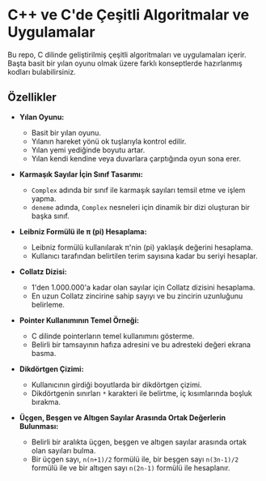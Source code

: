 # C++ ve C'de Çeşitli Algoritmalar ve Uygulamalar

Bu repo, C dilinde geliştirilmiş çeşitli algoritmaları ve uygulamaları içerir. Başta basit bir yılan oyunu olmak üzere farklı konseptlerde hazırlanmış kodları bulabilirsiniz.

## Özellikler

- **Yılan Oyunu:** 
  - Basit bir yılan oyunu. 
  - Yılanın hareket yönü ok tuşlarıyla kontrol edilir. 
  - Yılan yemi yediğinde boyutu artar. 
  - Yılan kendi kendine veya duvarlara çarptığında oyun sona erer.

- **Karmaşık Sayılar İçin Sınıf Tasarımı:** 
  - `Complex` adında bir sınıf ile karmaşık sayıları temsil etme ve işlem yapma.
  - `deneme` adında, `Complex` nesneleri için dinamik bir dizi oluşturan bir başka sınıf.

- **Leibniz Formülü ile π (pi) Hesaplama:** 
  - Leibniz formülü kullanılarak π'nin (pi) yaklaşık değerini hesaplama.
  - Kullanıcı tarafından belirtilen terim sayısına kadar bu seriyi hesaplar.

- **Collatz Dizisi:** 
  - 1'den 1.000.000'a kadar olan sayılar için Collatz dizisini hesaplama.
  - En uzun Collatz zincirine sahip sayıyı ve bu zincirin uzunluğunu belirleme.

- **Pointer Kullanımının Temel Örneği:** 
  - C dilinde pointerların temel kullanımını gösterme.
  - Belirli bir tamsayının hafıza adresini ve bu adresteki değeri ekrana basma.

- **Dikdörtgen Çizimi:** 
  - Kullanıcının girdiği boyutlarda bir dikdörtgen çizimi.
  - Dikdörtgenin sınırları `*` karakteri ile belirtme, iç kısımlarında boşluk bırakma.
    
- **Üçgen, Beşgen ve Altıgen Sayılar Arasında Ortak Değerlerin Bulunması:** 
  - Belirli bir aralıkta üçgen, beşgen ve altıgen sayılar arasında ortak olan sayıları bulma.
  - Bir üçgen sayı, `n(n+1)/2` formülü ile, bir beşgen sayı `n(3n-1)/2` formülü ile ve bir altıgen sayı `n(2n-1)` formülü ile hesaplanır.
